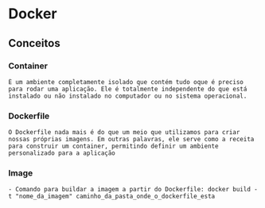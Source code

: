 # Docker

## Conceitos

### Container
    É um ambiente completamente isolado que contém tudo oque é preciso para rodar uma aplicação. Ele é totalmente independente do que está instalado ou não instalado no computador ou no sistema operacional.

### Dockerfile
    O Dockerfile nada mais é do que um meio que utilizamos para criar nossas próprias imagens. Em outras palavras, ele serve como a receita para construir um container, permitindo definir um ambiente personalizado para a aplicação

### Image
    - Comando para buildar a imagem a partir do Dockerfile: docker build -t "nome_da_imagem" caminho_da_pasta_onde_o_dockerfile_esta

